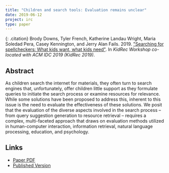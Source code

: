 ```yaml
---
title: "Children and search tools: Evaluation remains unclear"
date: 2019-06-12
project: irc
type: paper
---
```


{: .citation}
Brody Downs, Tyler French, Katherine Landau Wright, Maria Soledad Pera, Casey Kennington, and Jerry Alan Fails. 2019. ["Searching for spellcheckers: What kids want, what kids need"](#). In <cite>KidRec Workshop co-located with ACM IDC 2019 (KidRec 2019)</cite>.

## Abstract

As children search the internet for materials, they often turn to search engines that, unfortunately, offer
children little support as they formulate queries to initiate the search process or examine resources for
relevance. While some solutions have been proposed to address this, inherent to this issue is the need
to evaluate the effectiveness of these solutions. We posit that the evaluation of the diverse aspects
involved in the search process – from query suggestion generation to resource retrieval – requires
a complex, multi-faceted approach that draws on evaluation methods utilized in human-computer
interaction, information retrieval, natural language processing, education, and psychology.

## Links

* [Paper PDF](https://kidrec.github.io/papers/KidRec_2019_paper_5.pdf)
* [Published Version](https://kidrec.github.io/)

